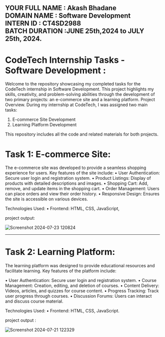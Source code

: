   
YOUR FULL NAME : Akash Bhadane   
DOMAIN NAME : Software Development         
INTERN ID : CT4SD2988                  
BATCH DURATION :JUNE 25th,2024 to JULY 25th, 2024.           
---------------------------------------------------------------------------------------------------------------------------------------------------------------------------------------------------------------------------                     
<h1> CodeTech Internship Tasks - Software Development : </h1>

Welcome to the repository showcasing my completed tasks for the CodeTech internship in Software Development.
This project highlights my skills, creativity, and problem-solving abilities through the development of two primary projects: an e-commerce site and a learning platform.
Project Overview.
During my internship at CodeTech, I was assigned two main tasks:

1.	E-commerce Site Development
2.	Learning Platform Development
   
This repository includes all the code and related materials for both projects.

<h1> Task 1: E-commerce Site: </h1> 

The e-commerce site was developed to provide a seamless shopping experience for users. Key features of the site include:
•	User Authentication: Secure user login and registration system.
•	Product Listings: Display of products with detailed descriptions and images.
•	Shopping Cart: Add, remove, and update items in the shopping cart.
•	Order Management: Users can place orders and view their order history.
•	Responsive Design: Ensures the site is accessible on various devices.

Technologies Used:
•	Frontend: HTML, CSS, JavaScript,

project output: 

![Screenshot 2024-07-23 120824](https://github.com/user-attachments/assets/061b3fa7-ca8f-416f-9e22-3516ef0c2c93)

_________________________________________________________________________________________________________________________________________________________________________
<h1> Task 2: Learning Platform: </h1>                                                                                                       

The learning platform was designed to provide educational resources and facilitate learning. Key features of the platform include:                               
                                                                                                                                                                          
•	User Authentication: Secure user login and registration system.
•	Course Management: Creation, editing, and deletion of courses.
•	Content Delivery: Videos, articles, and quizzes for course content.
•	Progress Tracking: Track user progress through courses.
•	Discussion Forums: Users can interact and discuss course material.

Technologies Used:
•	Frontend: HTML, CSS, JavaScript.

project output :  

![Screenshot 2024-07-21 122329](https://github.com/user-attachments/assets/bb266f29-874e-427a-9363-7f476c1ba56a)









